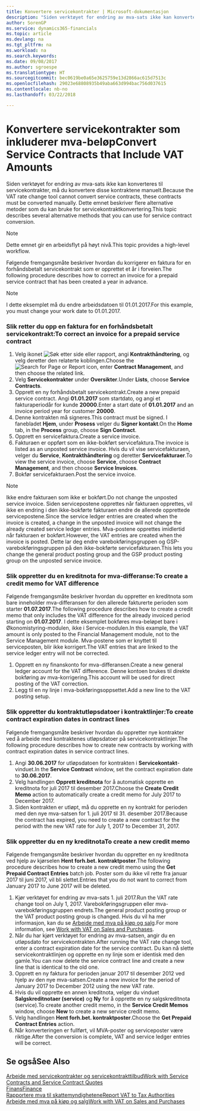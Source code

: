 ```yaml
---
title: Konvertere servicekontrakter | Microsoft-dokumentasjon
description: "Siden verktøyet for endring av mva-sats ikke kan konverteres til servicekontrakter, må du konvertere disse kontraktene manuelt. Dette emnet beskriver flere alternative metoder som du kan bruke for servicekontraktkonvertering."
author: SorenGP
ms.service: dynamics365-financials
ms.topic: article
ms.devlang: na
ms.tgt_pltfrm: na
ms.workload: na
ms.search.keywords: 
ms.date: 09/08/2017
ms.author: sgroespe
ms.translationtype: HT
ms.sourcegitcommit: bec0619be0a65e3625759e13d2866ac615d7513c
ms.openlocfilehash: 29023e68808935b49aba663d994bac756d037615
ms.contentlocale: nb-no
ms.lasthandoff: 03/22/2018

---
```

# <a name="convert-service-contracts-that-include-vat-amounts"></a><span data-ttu-id="0f7a6-104">Konvertere servicekontrakter som inkluderer mva-beløp</span><span class="sxs-lookup"><span data-stu-id="0f7a6-104">Convert Service Contracts that Include VAT Amounts</span></span>
<span data-ttu-id="0f7a6-105">Siden verktøyet for endring av mva-sats ikke kan konverteres til servicekontrakter, må du konvertere disse kontraktene manuelt.</span><span class="sxs-lookup"><span data-stu-id="0f7a6-105">Because the VAT rate change tool cannot convert service contracts, these contracts must be converted manually.</span></span> <span data-ttu-id="0f7a6-106">Dette emnet beskriver flere alternative metoder som du kan bruke for servicekontraktkonvertering.</span><span class="sxs-lookup"><span data-stu-id="0f7a6-106">This topic describes several alternative methods that you can use for service contract conversion.</span></span>  

> [!NOTE]  
>  <span data-ttu-id="0f7a6-107">Dette emnet gir en arbeidsflyt på høyt nivå.</span><span class="sxs-lookup"><span data-stu-id="0f7a6-107">This topic provides a high-level workflow.</span></span>  

 <span data-ttu-id="0f7a6-108">Følgende fremgangsmåte beskriver hvordan du korrigerer en faktura for en forhåndsbetalt servicekontrakt som er opprettet et år i forveien.</span><span class="sxs-lookup"><span data-stu-id="0f7a6-108">The following procedure describes how to correct an invoice for a prepaid service contract that has been created a year in advance.</span></span>  

> [!NOTE]  
>  <span data-ttu-id="0f7a6-109">I dette eksemplet må du endre arbeidsdatoen til 01.01.2017.</span><span class="sxs-lookup"><span data-stu-id="0f7a6-109">For this example, you must change your work date to 01.01.2017.</span></span>  

### <a name="to-correct-an-invoice-for-a-prepaid-service-contract"></a><span data-ttu-id="0f7a6-110">Slik retter du opp en faktura for en forhåndsbetalt servicekontrakt:</span><span class="sxs-lookup"><span data-stu-id="0f7a6-110">To correct an invoice for a prepaid service contract</span></span>  
1. <span data-ttu-id="0f7a6-111">Velg ikonet ![Søk etter side eller rapport](media/ui-search/search_small.png "Søk etter side eller rapport"), angi **Kontrakthåndtering**, og velg deretter den relaterte koblingen.</span><span class="sxs-lookup"><span data-stu-id="0f7a6-111">Choose the ![Search for Page or Report](media/ui-search/search_small.png "Search for Page or Report icon") icon, enter **Contract Management**, and then choose the related link.</span></span>  
2. <span data-ttu-id="0f7a6-112">Velg **Servicekontrakter** under **Oversikter**.</span><span class="sxs-lookup"><span data-stu-id="0f7a6-112">Under **Lists**, choose **Service Contracts**.</span></span>  
3. <span data-ttu-id="0f7a6-113">Opprett en ny forhåndsbetalt servicekontrakt.</span><span class="sxs-lookup"><span data-stu-id="0f7a6-113">Create a new prepaid service contract.</span></span> <span data-ttu-id="0f7a6-114">Angi **01.01.2017** som startdato, og angi et fakturaperiodår for kunde **20000**.</span><span class="sxs-lookup"><span data-stu-id="0f7a6-114">Enter a start date of **01.01.2017** and an invoice period year for customer **20000**.</span></span>  
4. <span data-ttu-id="0f7a6-115">Denne kontrakten må signeres.</span><span class="sxs-lookup"><span data-stu-id="0f7a6-115">This contract must be signed.</span></span> <span data-ttu-id="0f7a6-116">I fanebladet **Hjem**, under **Prosess** velger du **Signer kontakt**.</span><span class="sxs-lookup"><span data-stu-id="0f7a6-116">On the **Home** tab, in the **Process** group, choose **Sign Contract**.</span></span>  
5. <span data-ttu-id="0f7a6-117">Opprett en servicefaktura.</span><span class="sxs-lookup"><span data-stu-id="0f7a6-117">Create a service invoice.</span></span>
6. <span data-ttu-id="0f7a6-118">Fakturaen er oppført som en ikke-bokført servicefaktura.</span><span class="sxs-lookup"><span data-stu-id="0f7a6-118">The invoice is listed as an unposted service invoice.</span></span> <span data-ttu-id="0f7a6-119">Hvis du vil vise servicefakturaen, velger du **Service**, **Kontrakthåndtering** og deretter **Servicefakturaer**.</span><span class="sxs-lookup"><span data-stu-id="0f7a6-119">To view the service invoice, choose **Service**, choose **Contract Management**, and then choose **Service Invoices**.</span></span>  
7. <span data-ttu-id="0f7a6-120">Bokfør servicefakturaen.</span><span class="sxs-lookup"><span data-stu-id="0f7a6-120">Post the service invoice.</span></span>  

> [!NOTE]  
>  <span data-ttu-id="0f7a6-121">Ikke endre fakturaen som ikke er bokført.</span><span class="sxs-lookup"><span data-stu-id="0f7a6-121">Do not change the unposted service invoice.</span></span> <span data-ttu-id="0f7a6-122">Siden servicepostene opprettes når fakturaen opprettes, vil ikke en endring i den ikke-bokførte fakturaen endre de allerede opprettede servicepostene.</span><span class="sxs-lookup"><span data-stu-id="0f7a6-122">Since the service ledger entries are created when the invoice is created, a change in the unposted invoice will not change the already created service ledger entries.</span></span> <span data-ttu-id="0f7a6-123">Mva-postene opprettes imidlertid når fakturaen er bokført.</span><span class="sxs-lookup"><span data-stu-id="0f7a6-123">However, the VAT entries are created when the invoice is posted.</span></span> <span data-ttu-id="0f7a6-124">Dette lar deg endre varebokføringsgruppen og GSP-varebokføringsgruppen på den ikke-bokførte servicefakturaen.</span><span class="sxs-lookup"><span data-stu-id="0f7a6-124">This lets you change the general product posting group and the GSP product posting group on the unposted service invoice.</span></span>  

### <a name="to-create-a-credit-memo-for-vat-difference"></a><span data-ttu-id="0f7a6-125">Slik oppretter du en kreditnota for mva-differanse:</span><span class="sxs-lookup"><span data-stu-id="0f7a6-125">To create a credit memo for VAT difference</span></span>  
<span data-ttu-id="0f7a6-126">Følgende fremgangsmåte beskriver hvordan du oppretter en kreditnota som bare inneholder mva-differansen for den allerede fakturerte perioden som starter **01.07.2017**.</span><span class="sxs-lookup"><span data-stu-id="0f7a6-126">The following procedure describes how to create a credit memo that only includes the VAT difference for the already invoiced period starting on **01.07.2017**.</span></span> <span data-ttu-id="0f7a6-127">I dette eksemplet bokføres mva-beløpet bare i Økonomistyring-modulen, ikke i Service-modulen.</span><span class="sxs-lookup"><span data-stu-id="0f7a6-127">In this example, the VAT amount is only posted to the Financial Management module, not to the Service Management module.</span></span> <span data-ttu-id="0f7a6-128">Mva-postene som er knyttet til serviceposten, blir ikke korrigert.</span><span class="sxs-lookup"><span data-stu-id="0f7a6-128">The VAT entries that are linked to the service ledger entry will not be corrected.</span></span>  

1. <span data-ttu-id="0f7a6-129">Opprett en ny finanskonto for mva-differansen.</span><span class="sxs-lookup"><span data-stu-id="0f7a6-129">Create a new general ledger account for the VAT difference.</span></span> <span data-ttu-id="0f7a6-130">Denne kontoen brukes til direkte bokføring av mva-korrigering.</span><span class="sxs-lookup"><span data-stu-id="0f7a6-130">This account will be used for direct posting of the VAT correction.</span></span>  
2. <span data-ttu-id="0f7a6-131">Legg til en ny linje i mva-bokføringsoppsettet.</span><span class="sxs-lookup"><span data-stu-id="0f7a6-131">Add a new line to the VAT posting setup.</span></span>  

### <a name="to-create-contract-expiration-dates-in-contract-lines"></a><span data-ttu-id="0f7a6-132">Slik oppretter du kontraktutløpsdatoer i kontraktlinjer:</span><span class="sxs-lookup"><span data-stu-id="0f7a6-132">To create contract expiration dates in contract lines</span></span>  
<span data-ttu-id="0f7a6-133">Følgende fremgangsmåte beskriver hvordan du oppretter nye kontrakter ved å arbeide med kontraktenes utløpsdatoer på servicekontraktlinjer.</span><span class="sxs-lookup"><span data-stu-id="0f7a6-133">The following procedure describes how to create new contracts by working with contract expiration dates in service contract lines.</span></span>  

1. <span data-ttu-id="0f7a6-134">Angi **30.06.2017** for utløpsdatoen for kontrakten i **Servicekontakt**-vinduet.</span><span class="sxs-lookup"><span data-stu-id="0f7a6-134">In the **Service Contract** window, set the contract expiration date to **30.06.2017**.</span></span>  
2. <span data-ttu-id="0f7a6-135">Velg handlingen **Opprett kreditnota** for å automatisk opprette en kreditnota for juli 2017 til desember 2017.</span><span class="sxs-lookup"><span data-stu-id="0f7a6-135">Choose the **Create Credit Memo** action to automatically create a credit memo for July 2017 to December 2017.</span></span>  
3. <span data-ttu-id="0f7a6-136">Siden kontrakten er utløpt, må du opprette en ny kontrakt for perioden med den nye mva-satsen for 1. juli 2017 til 31. desember 2017.</span><span class="sxs-lookup"><span data-stu-id="0f7a6-136">Because the contract has expired, you need to create a new contract for the period with the new VAT rate for July 1, 2017 to December 31, 2017.</span></span>  

### <a name="to-create-a-new-credit-memo"></a><span data-ttu-id="0f7a6-137">Slik oppretter du en ny kreditnota</span><span class="sxs-lookup"><span data-stu-id="0f7a6-137">To create a new credit memo</span></span>  
<span data-ttu-id="0f7a6-138">Følgende fremgangsmåte beskriver hvordan du oppretter en ny kreditnota ved hjelp av kjørselen **Hent forh.bet. kontraktposter**.</span><span class="sxs-lookup"><span data-stu-id="0f7a6-138">The following procedure describes how to create a new credit memo using the **Get Prepaid Contract Entries** batch job.</span></span> <span data-ttu-id="0f7a6-139">Poster som du ikke vil rette fra januar 2017 til juni 2017, vil bli slettet.</span><span class="sxs-lookup"><span data-stu-id="0f7a6-139">Entries that you do not want to correct from January 2017 to June 2017 will be deleted.</span></span>  

1. <span data-ttu-id="0f7a6-140">Kjør verktøyet for endring av mva-sats 1. juli 2017.</span><span class="sxs-lookup"><span data-stu-id="0f7a6-140">Run the VAT rate change tool on July 1, 2017.</span></span> <span data-ttu-id="0f7a6-141">Varebokføringsgruppen eller mva-varebokføringsgruppen endrets.</span><span class="sxs-lookup"><span data-stu-id="0f7a6-141">The general product posting group or the VAT product posting group is changed.</span></span> <span data-ttu-id="0f7a6-142">Hvis du vil ha mer informasjon, kan du se [Arbeide med mva på kjøp og salg](finance-work-with-vat.md).</span><span class="sxs-lookup"><span data-stu-id="0f7a6-142">For more information, see [Work with VAT on Sales and Purchases](finance-work-with-vat.md).</span></span>  
2. <span data-ttu-id="0f7a6-143">Når du har kjørt verktøyet for endring av mva-satsen, angir du en utløpsdato for servicekontrakten.</span><span class="sxs-lookup"><span data-stu-id="0f7a6-143">After running the VAT rate change tool, enter a contract expiration date for the service contract.</span></span> <span data-ttu-id="0f7a6-144">Du kan nå slette servicekontraktlinjen og opprette en ny linje som er identisk med den gamle.</span><span class="sxs-lookup"><span data-stu-id="0f7a6-144">You can now delete the service contract line and create a new line that is identical to the old one.</span></span>  
3. <span data-ttu-id="0f7a6-145">Opprett en ny faktura for perioden januar 2017 til desember 2012 ved hjelp av den nye mva-satsen.</span><span class="sxs-lookup"><span data-stu-id="0f7a6-145">Create a new invoice for the period of January 2017 to December 2012 using the new VAT rate.</span></span>  
4. <span data-ttu-id="0f7a6-146">Hvis du vil opprette en annen kreditnota, velger du vinduet **Salgskreditnotaer (service)** og **Ny** for å opprette en ny salgskreditnota (service).</span><span class="sxs-lookup"><span data-stu-id="0f7a6-146">To create another credit memo, in the **Service Credit Memos** window, choose **New** to create a new service credit memo.</span></span>  
5. <span data-ttu-id="0f7a6-147">Velg handlingen **Hent forh.bet. kontraktposter**.</span><span class="sxs-lookup"><span data-stu-id="0f7a6-147">Choose the **Get Prepaid Contract Entries** action.</span></span>  
6. <span data-ttu-id="0f7a6-148">Når konverteringen er fullført, vil MVA-poster og serviceposter være riktige.</span><span class="sxs-lookup"><span data-stu-id="0f7a6-148">After the conversion is complete, VAT and service ledger entries will be correct.</span></span>  

## <a name="see-also"></a><span data-ttu-id="0f7a6-149">Se også</span><span class="sxs-lookup"><span data-stu-id="0f7a6-149">See Also</span></span>  
[<span data-ttu-id="0f7a6-150">Arbeide med servicekontrakter og servicekontrakttilbud</span><span class="sxs-lookup"><span data-stu-id="0f7a6-150">Work with Service Contracts and Service Contract Quotes</span></span>](service-how-to-create-service-contracts-and-service-contract-quotes.md)  
[<span data-ttu-id="0f7a6-151">Finans</span><span class="sxs-lookup"><span data-stu-id="0f7a6-151">Finance</span></span>](finance.md)  
[<span data-ttu-id="0f7a6-152">Rapportere mva til skattemyndighetene</span><span class="sxs-lookup"><span data-stu-id="0f7a6-152">Report VAT to Tax Authorities</span></span>](finance-how-report-vat.md)  
[<span data-ttu-id="0f7a6-153">Arbeide med mva på kjøp og salg</span><span class="sxs-lookup"><span data-stu-id="0f7a6-153">Work with VAT on Sales and Purchases</span></span>](finance-work-with-vat.md)  

